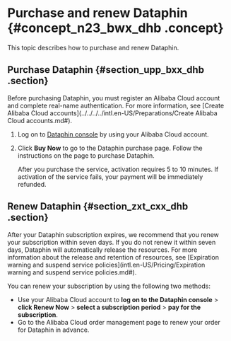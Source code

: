# Purchase and renew Dataphin {#concept_n23_bwx_dhb .concept}

This topic describes how to purchase and renew Dataphin.

## Purchase Dataphin {#section_upp_bxx_dhb .section}

Before purchasing Dataphin, you must register an Alibaba Cloud account and complete real-name authentication. For more information, see [Create Alibaba Cloud accounts](../../../../intl.en-US/Preparations/Create Alibaba Cloud accounts.md#).

1.  Log on to [Dataphin console](https://dataphin.console.aliyun.com/workingArea?accounttraceid=faf7fb35-e1d6-403f-b727-d195f4c90e6e) by using your Alibaba Cloud account.
2.  Click **Buy Now** to go to the Dataphin purchase page. Follow the instructions on the page to purchase Dataphin.

    After you purchase the service, activation requires 5 to 10 minutes. If activation of the service fails, your payment will be immediately refunded.


## Renew Dataphin {#section_zxt_cxx_dhb .section}

After your Dataphin subscription expires, we recommend that you renew your subscription within seven days. If you do not renew it within seven days, Dataphin will automatically release the resources. For more information about the release and retention of resources, see [Expiration warning and suspend service policies](intl.en-US/Pricing/Expiration warning and suspend service policies.md#).

You can renew your subscription by using the following two methods:

-   Use your Alibaba Cloud account to **log on to the Dataphin console** \> **click Renew Now** \> **select a subscription period** \> **pay for the subscription**.
-   Go to the Alibaba Cloud order management page to renew your order for Dataphin in advance.

